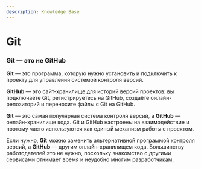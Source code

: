 ```yaml
---
description: Knowledge Base
---
```


# Git

### Git — это не GitHub

**Git** — это программа, которую нужно установить и подключить к проекту для управления системой контроля версий. 

**GitHub** — это сайт-хранилище для историй версий проектов: вы подключаете Git, регистрируетесь на GitHub, создаёте онлайн-репозиторий и переносите файлы с Git на GitHub.

**Git** — это самая популярная система контроля версий, а **GitHub** — онлайн-хранилище кода. Git и GitHub настроены на взаимодействие и поэтому часто используются как единый механизм работы с проектом.

Если нужно, **Git** можно заменить альтернативной программой контроля версий, а **GitHub** — другим онлайн-хранилищем кода. Большинству работодателей это не нужно, поскольку знакомство с другими сервисами отнимает время и неудобно многим разработчикам.

